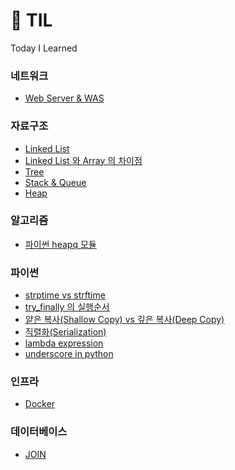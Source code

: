 # 📎 TIL

Today I Learned

### 네트워크

- [Web Server & WAS](<https://github.com/jisun-choi/TIL/blob/main/Jan_2021/Web_server_vs_WAS_(01.19).md>)

### 자료구조

- [Linked List](<https://github.com/jisun-choi/TIL/blob/main/Jan_2021/Linked_List_(01.10).md>)
- [Linked List 와 Array 의 차이점](<https://github.com/jisun-choi/TIL/blob/main/Jan_2021/Linked_List_vs_Array_(01.21).md>)
- [Tree](<https://github.com/jisun-choi/TIL/blob/main/Jan_2021/Tree_(01.12).md>)
- [Stack & Queue](<https://github.com/jisun-choi/TIL/blob/main/Jan_2021/Stack_and_Queue_(01.20).md>)
- [Heap](<https://github.com/jisun-choi/TIL/blob/main/Jan_2021/Heap_(01.22).md>)

### 알고리즘

- [파이썬 heapq 모듈](<https://github.com/jisun-choi/TIL/blob/main/Feb_2021/heapq_(02.01).md>)

### 파이썬

- [strptime vs strftime](<https://github.com/jisun-choi/TIL/blob/main/Jan_2021/strptime_vs_strftime_(01.05).md>)
- [try_finally 의 실행순서](<https://github.com/jisun-choi/TIL/blob/main/Jan_2021/try_finally_(01.11).md>)
- [얕은 복사(Shallow Copy) vs 깊은 복사(Deep Copy)](<https://github.com/jisun-choi/TIL/blob/main/Jan_2021/shallow_copy_vs_deep_copy_(01.25).md>)
- [직렬화(Serialization)](<https://github.com/jisun-choi/TIL/blob/main/Jan_2021/Serialization_(01.27).md>)
- [lambda expression](<https://github.com/jisun-choi/TIL/blob/main/Feb_2021/lambda_(02.05).md>)
- [underscore in python](https://github.com/jisun-choi/TIL/blob/main/Feb_2021/underscore_in_python_(02.05).md)

### 인프라

- [Docker](<https://github.com/jisun-choi/TIL/blob/main/Jan_2021/Docker_(01.18).md>)

### 데이터베이스

- [JOIN](https://github.com/jisun-choi/TIL/blob/main/Dec_2020/JOIN_12.31.2020_Thu.md)
